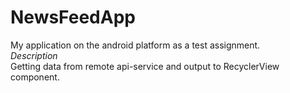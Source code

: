 # NewsFeedApp
My application on the android platform as a test assignment.  
*Description*  
Getting data from remote api-service and output to RecyclerView component.  
